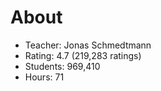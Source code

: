 # About

- Teacher: Jonas Schmedtmann
- Rating: 4.7 (219,283 ratings)
- Students: 969,410
- Hours: 71
